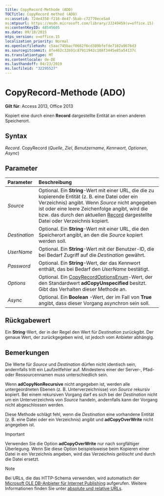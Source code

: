 ```yaml
---
title: CopyRecord-Methode (ADO)
TOCTitle: CopyRecord method (ADO)
ms:assetid: 724e4358-f216-8e47-5bab-c72770ece5a4
ms:mtpsurl: https://msdn.microsoft.com/library/JJ249459(v=office.15)
ms:contentKeyID: 48545605
ms.date: 09/18/2015
mtps_version: v=office.15
localization_priority: Normal
ms.openlocfilehash: c5aac745bacf0662f6cd389bfefde7182a9676d3
ms.sourcegitcommit: 8fe462c32b91c87911942c188f3445e85a54137c
ms.translationtype: MT
ms.contentlocale: de-DE
ms.lasthandoff: 04/23/2019
ms.locfileid: "32295527"
---
```

# <a name="copyrecord-method-ado"></a>CopyRecord-Methode (ADO)

**Gilt für**: Access 2013, Office 2013

Kopiert eine durch einen **Record** dargestellte Entität an einen anderen Speicherort.

## <a name="syntax"></a>Syntax

*Record*. CopyRecord (*Quelle*, *Ziel*, *Benutzername*, *Kennwort*, *Optionen*, *Async*)

## <a name="parameters"></a>Parameter

|Parameter|Beschreibung|
|:--------|:----------|
|*Source* |Optional. Ein **String**-Wert mit einer URL, die die zu kopierende Entität (z. B. eine Datei oder ein Verzeichnis) angibt. Wenn *Source* nicht angegeben ist oder eine leere Zeichenfolge angibt, wird die bzw. das durch den aktuellen [Record](record-object-ado.md) dargestellte Datei oder Verzeichnis kopiert.|
|*Destination* |Optional. Ein **String**-Wert mit einer URL, die den Speicherort angibt, an den die *Source* kopiert werden soll.|
|*UserName* |Optional. Ein **String**-Wert mit der Benutzer-ID, die bei Bedarf Zugriff auf die *Destination* gewährt.|
|*Password* |Optional. Ein **String**-Wert, der das Kennwort enthält, das bei Bedarf den *UserName* bestätigt.|
|*Options* |Optional. Ein [CopyRecordOptionsEnum](copyrecordoptionsenum.md)-Wert, der den Standardwert **adCopyUnspecified** besitzt. Gibt das Verhalten dieser Methode an.|
|*Async* |Optional. Ein **Boolean** -Wert, der im Fall von **True** angibt, dass dieser Vorgang asynchron sein soll.|

## <a name="return-value"></a>Rückgabewert

Ein **String**-Wert, der in der Regel den Wert für *Destination* zurückgibt. Der genaue Wert, der zurückgegeben wird, ist jedoch vom Anbieter abhängig.

## <a name="remarks"></a>Bemerkungen

Die Werte für *Source* und *Destination* dürfen nicht identisch sein, andernfalls tritt ein Laufzeitfehler auf. Mindestens einer der Server-, Pfad- oder Ressourcennamen muss unterschiedlich sein.

Wenn **adCopyNonRecursive** nicht angegeben ist, werden alle untergeordneten Ebenen (z. B. Unterverzeichnisse) von *Source* rekursiv kopiert. Bei einem rekursiven Vorgang darf es sich bei der *Destination* nicht um ein Unterverzeichnis von *Source* handeln, andernfalls kann der Vorgang nicht abgeschlossen werden.

Diese Methode schlägt fehl, wenn die *Destination* eine vorhandene Entität (z. B. eine Datei oder ein Verzeichnis) angibt und **adCopyOverWrite** nicht angegeben ist.

> [!IMPORTANT]
> Verwenden Sie die Option **adCopyOverWrite** nur nach sorgfältiger Überlegung. Wenn Sie diese Option beispielsweise beim Kopieren einer Datei in ein Verzeichnis angeben, wird das Verzeichnis *gelöscht* und durch die Datei ersetzt.


> [!NOTE]
> Bei URLs, die das HTTP-Schema verwenden, wird automatisch der [Microsoft OLE DB-Anbieter für Internet Publishing](microsoft-ole-db-provider-for-internet-publishing.md) aufgerufen. Weitere Informationen finden Sie unter [absolute und relative URLs](absolute-and-relative-urls.md).


